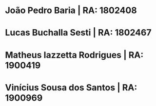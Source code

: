 # João Pedro Baria | RA: 1802408
# Lucas Buchalla Sesti | RA: 1802467
# Matheus Iazzetta Rodrigues | RA: 1900419
# Vinícius Sousa dos Santos | RA: 1900969
